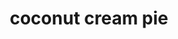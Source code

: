---
id: 5e668c94dfee4a00143ead12
servings: 8-12
notes:
directions: 'preheat oven to 350 degrees.

mix 1 stick softened butter with 1 cup flour and 1 cup minced walnuts. mix thoroughly. spray lightly a 13 x 9 glass pan. press mixture evenly into bottom of the pan. bake for 13-15 minutes depending on your oven. you just want to see slight brown on the edges. completely cool.

put 1 cup shredded coconut in a small skillet and toast lightly. set aside to cool.

beat 1 package softened cream cheese with 1 cup powdered sugar. mix by hand then whip it for a few minutes with an electric mixer until fluffy. fold in 1/3 of the whipped topping into the mixture and set aside.

after crust is cool spread cool whip/cream cheese mixture onto crust using smooth strokes.

mix both packages of coconut cream pudding and milk; whisk. set aside to thicken.

spread cooled pudding onto crust mixture. spread the rest of the cool whip on top.

sprinkle with toasted coconut. chill for at least two hours or overnight. keeps for days.'
ingredients: '1 c walnuts
 chopped fine
1 c all-purpose flour
1 stick butter
 softened
8 oz cream cheese
 softened
1 c powdered sugar
16 oz cool whip lite
 thawed
3 3/4 c half and half- or more
2 pkg coconut cream pie filling/pudding instant
 3.4 oz each
1 c shredded coconut'
rating: 5
ease: easy

category: dessert
href: 'https: //www.justapinch.com/recipes/dessert/other-dessert/coconut-cream-pie-deluxe.html'
totalTime: 2 hrs 45 minutes
cookTime: 15 minuttes
prepTime: 30 minutes
title: coconut cream pie
path: /coconut-cream-pie
---